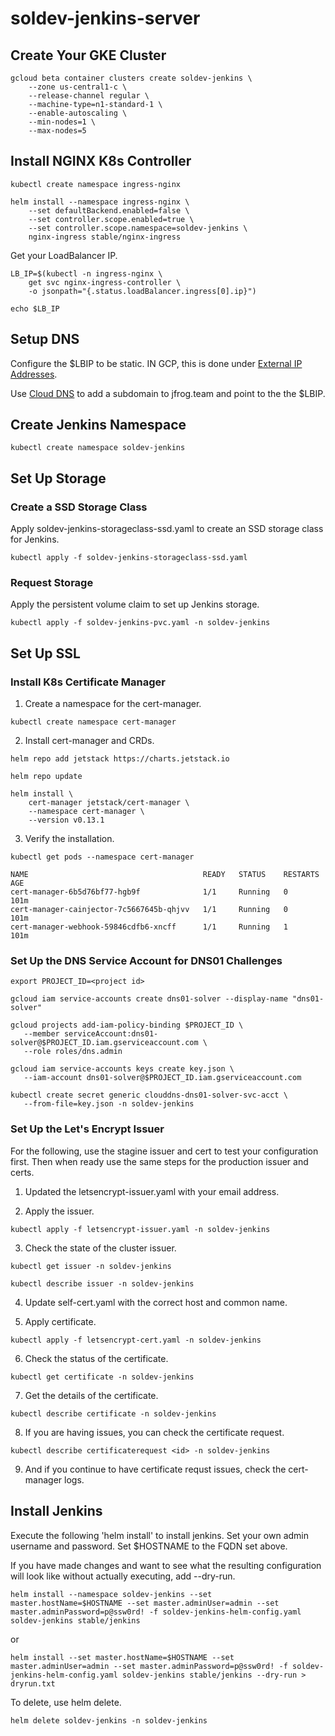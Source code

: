 # soldev-jenkins-server 

## Create Your GKE Cluster

```
gcloud beta container clusters create soldev-jenkins \
    --zone us-central1-c \
    --release-channel regular \
    --machine-type=n1-standard-1 \
    --enable-autoscaling \
    --min-nodes=1 \
    --max-nodes=5
```

## Install NGINX K8s Controller

```
kubectl create namespace ingress-nginx

helm install --namespace ingress-nginx \
    --set defaultBackend.enabled=false \
    --set controller.scope.enabled=true \
    --set controller.scope.namespace=soldev-jenkins \
    nginx-ingress stable/nginx-ingress
```

Get your LoadBalancer IP.

```
LB_IP=$(kubectl -n ingress-nginx \
    get svc nginx-ingress-controller \
    -o jsonpath="{.status.loadBalancer.ingress[0].ip}")

echo $LB_IP
```

## Setup DNS
Configure the $LBIP to be static. IN GCP, this is done under [External IP Addresses](https://console.cloud.google.com/networking/addresses/list?organizationId=201145417873).

Use [Cloud DNS](https://console.cloud.google.com/net-services/dns/zones) to add a subdomain to jfrog.team and point to the the $LBIP.

## Create Jenkins Namespace
```
kubectl create namespace soldev-jenkins
```

## Set Up Storage
### Create a SSD Storage Class
Apply soldev-jenkins-storageclass-ssd.yaml to create an SSD storage class for Jenkins.

```
kubectl apply -f soldev-jenkins-storageclass-ssd.yaml
```

### Request Storage
Apply the persistent volume claim to set up Jenkins storage.

```
kubectl apply -f soldev-jenkins-pvc.yaml -n soldev-jenkins
```

## Set Up SSL
### Install K8s Certificate Manager

1. Create a namespace for the cert-manager.

```
kubectl create namespace cert-manager
```
2. Install cert-manager and CRDs.

```
helm repo add jetstack https://charts.jetstack.io

helm repo update

helm install \
    cert-manager jetstack/cert-manager \
    --namespace cert-manager \
    --version v0.13.1
```

3. Verify the installation.

```
kubectl get pods --namespace cert-manager

NAME                                       READY   STATUS    RESTARTS   AGE
cert-manager-6b5d76bf77-hgb9f              1/1     Running   0          101m
cert-manager-cainjector-7c5667645b-qhjvv   1/1     Running   0          101m
cert-manager-webhook-59846cdfb6-xncff      1/1     Running   1          101m
```
### Set Up the DNS Service Account for DNS01 Challenges

```
export PROJECT_ID=<project id>

gcloud iam service-accounts create dns01-solver --display-name "dns01-solver"

gcloud projects add-iam-policy-binding $PROJECT_ID \
   --member serviceAccount:dns01-solver@$PROJECT_ID.iam.gserviceaccount.com \
   --role roles/dns.admin

gcloud iam service-accounts keys create key.json \
   --iam-account dns01-solver@$PROJECT_ID.iam.gserviceaccount.com

kubectl create secret generic clouddns-dns01-solver-svc-acct \
   --from-file=key.json -n soldev-jenkins
```

### Set Up the Let's Encrypt Issuer
For the following, use the stagine issuer and cert to test your configuration first. Then when ready use the same steps for the production issuer and certs.

1. Updated the letsencrypt-issuer.yaml with your email address.

2. Apply the issuer.

```
kubectl apply -f letsencrypt-issuer.yaml -n soldev-jenkins
```

3. Check the state of the cluster issuer.

```
kubectl get issuer -n soldev-jenkins

kubectl describe issuer -n soldev-jenkins
```

4. Update self-cert.yaml with the correct host and common name.

5. Apply certificate.

```
kubectl apply -f letsencrypt-cert.yaml -n soldev-jenkins
```
6. Check the status of the certificate.

```
kubectl get certificate -n soldev-jenkins
```

7. Get the details of the certificate.

```
kubectl describe certificate -n soldev-jenkins
```

8. If you are having issues, you can check the certificate request.

```
kubectl describe certificaterequest <id> -n soldev-jenkins
```

9. And if you continue to have certificate requst issues, check the cert-manager logs.

## Install Jenkins
Execute the following 'helm install' to install jenkins. Set your own admin username and password. Set $HOSTNAME to the FQDN set above.

If you have made changes and want to see what the resulting configuration will look like without actually executing, add --dry-run.

```
helm install --namespace soldev-jenkins --set master.hostName=$HOSTNAME --set master.adminUser=admin --set master.adminPassword=p@ssw0rd! -f soldev-jenkins-helm-config.yaml soldev-jenkins stable/jenkins
```
or

```
helm install --set master.hostName=$HOSTNAME --set master.adminUser=admin --set master.adminPassword=p@ssw0rd! -f soldev-jenkins-helm-config.yaml soldev-jenkins stable/jenkins --dry-run > dryrun.txt
```

To delete, use helm delete.

```
helm delete soldev-jenkins -n soldev-jenkins
```